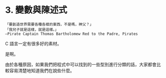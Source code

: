 # 3. 變數與陳述式

```
「要創造世界需要各種各樣的東西，不是嗎，神父？」 
「我兒子就是這樣，就是這樣。」
—Pirate Captain Thomas Bartholomew Red to the Padre, Pirates
```

C 語言一定有很多好的素材。

是啊。

由於各種原因，如果我們把程式中可以找到的一些型別進行分類的話，大家都會比較容易清楚地知道我們在說些什麼。
